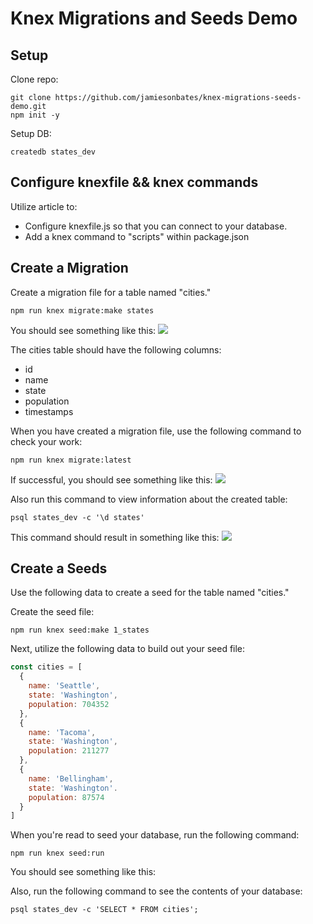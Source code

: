 # Knex Migrations and Seeds Demo

## Setup

Clone repo:
```
git clone https://github.com/jamiesonbates/knex-migrations-seeds-demo.git
npm init -y
```

Setup DB:
```
createdb states_dev
```

## Configure knexfile && knex commands
Utilize article to:
* Configure knexfile.js so that you can connect to your database.
* Add a knex command to "scripts" within package.json

## Create a Migration
Create a migration file for a table named "cities."
```
npm run knex migrate:make states
```

You should see something like this:
![](https://students-gschool-production.s3.amazonaws.com/uploads/asset/file/615/1._fish__-Users-jamiesonbates-Projects-g56-lectures-knex-migrations-seeds-demo__fish__iTerm2__Today_at_8.00.24_AM.png)

The cities table should have the following columns:
* id
* name
* state
* population
* timestamps

When you have created a migration file, use the following command to check your work:
```
npm run knex migrate:latest
```

If successful, you should see something like this:
![](https://students-gschool-production.s3.amazonaws.com/uploads/asset/file/616/1._fish__-Users-jamiesonbates-Projects-g56-lectures-knex-migrations-seeds-demo__fish__iTerm2__Today_at_8.05.16_AM.png)

Also run this command to view information about the created table:
```
psql states_dev -c '\d states'
```
This command should result in something like this:
![](https://students-gschool-production.s3.amazonaws.com/uploads/asset/file/617/1._fish__-Users-jamiesonbates-Projects-g56-lectures-knex-migrations-seeds-demo__fish__iTerm2__Today_at_8.00.24_AM.png)

## Create a Seeds
Use the following data to create a seed for the table named "cities."

Create the seed file:
```
npm run knex seed:make 1_states
```

Next, utilize the following data to build out your seed file:
```javascript
const cities = [
  {
    name: 'Seattle',
    state: 'Washington',
    population: 704352
  },
  {
    name: 'Tacoma',
    state: 'Washington',
    population: 211277
  },
  {
    name: 'Bellingham',
    state: 'Washington'.
    population: 87574
  }
]
```

When you're read to seed your database, run the following command:
```
npm run knex seed:run
```

You should see something like this:


Also, run the following command to see the contents of your database:
```
psql states_dev -c 'SELECT * FROM cities';
```
